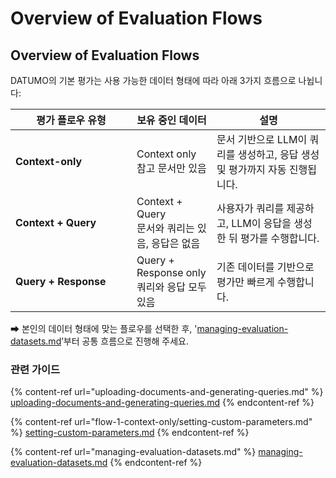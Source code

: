 # Overview of Evaluation Flows



## Overview of Evaluation Flows

DATUMO의 기본 평가는 사용 가능한 데이터 형태에 따라 아래 3가지 흐름으로 나뉩니다:

<table><thead><tr><th width="178">평가 플로우 유형</th><th>보유 중인 데이터</th><th>설명</th></tr></thead><tbody><tr><td><strong>Context-only</strong></td><td>Context only<br>참고 문서만 있음</td><td>문서 기반으로 LLM이 쿼리를 생성하고, 응답 생성 및 평가까지 자동 진행됩니다.</td></tr><tr><td><strong>Context + Query</strong></td><td>Context + Query<br>문서와 쿼리는 있음, 응답은 없음</td><td>사용자가 쿼리를 제공하고, LLM이 응답을 생성한 뒤 평가를 수행합니다.</td></tr><tr><td><strong>Query + Response</strong></td><td>Query + Response only<br>쿼리와 응답 모두 있음</td><td>기존 데이터를 기반으로 평가만 빠르게 수행합니다.</td></tr></tbody></table>

➡ 본인의 데이터 형태에 맞는 플로우를 선택한 후, '[managing-evaluation-datasets.md](managing-evaluation-datasets.md "mention")’부터 공통 흐름으로 진행해 주세요.

### 관련 가이드

{% content-ref url="uploading-documents-and-generating-queries.md" %}
[uploading-documents-and-generating-queries.md](uploading-documents-and-generating-queries.md)
{% endcontent-ref %}

{% content-ref url="flow-1-context-only/setting-custom-parameters.md" %}
[setting-custom-parameters.md](flow-1-context-only/setting-custom-parameters.md)
{% endcontent-ref %}

{% content-ref url="managing-evaluation-datasets.md" %}
[managing-evaluation-datasets.md](managing-evaluation-datasets.md)
{% endcontent-ref %}
